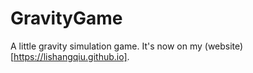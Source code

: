 # GravityGame

A little gravity simulation game. It's now on my (website)[https://lishangqiu.github.io].
